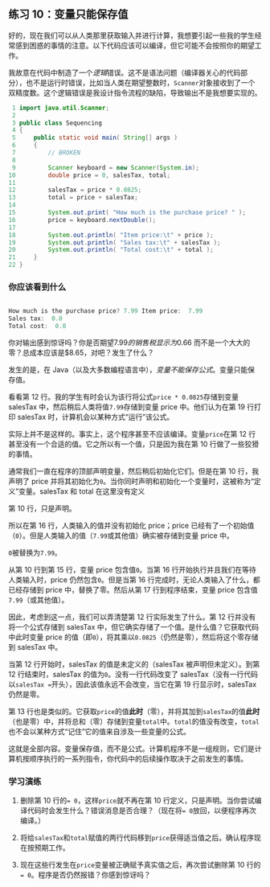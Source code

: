 ## 练习 10：变量只能保存值

好的，现在我们可以从人类那里获取输入并进行计算，我想要引起一些我的学生经常感到困惑的事情的注意。以下代码应该可以编译，但它可能不会按照你的期望工作。

我故意在代码中制造了一个*逻辑*错误。这不是语法问题（编译器关心的代码部分），也不是运行时错误，比如当人类在期望整数时，`Scanner`对象接收到了一个双精度数。这个逻辑错误是我设计指令流程的缺陷，导致输出不是我想要实现的。

```java
 1 import java.util.Scanner;
 2 
 3 public class Sequencing
 4 {
 5     public static void main( String[] args )
 6     {
 7         // BROKEN
 8 
 9         Scanner keyboard = new Scanner(System.in);
10         double price = 0, salesTax, total;
11 
12         salesTax = price * 0.0825;
13         total = price + salesTax;
14 
15         System.out.print( "How much is the purchase price? " );
16         price = keyboard.nextDouble();
17 
18         System.out.println( "Item price:\t" + price );
19         System.out.println( "Sales tax:\t" + salesTax );
20         System.out.println( "Total cost:\t" + total );
21     }
22 }
```

### 你应该看到什么

```java

How much is the purchase price? 7.99 Item price:  7.99
Sales tax:  0.0
Total cost:  0.0
```

你对输出感到惊讶吗？你是否期望$7.99 的销售税显示为$0.66 而不是一个大大的零？总成本应该是$8.65，对吧？发生了什么？

发生的是，在 Java（以及大多数编程语言中），*变量不能保存公式*。变量只能保存值。

看看第 12 行。我的学生有时会认为该行将公式`price * 0.0825`存储到变量 salesTax 中，然后稍后人类将值`7.99`存储到变量 price 中。他们认为在第 19 行打印 salesTax 时，计算机会以某种方式“运行”该公式。

实际上并不是这样的。事实上，这个程序甚至不应该编译。变量`price`在第 12 行甚至没有一个合适的值。它之所以有一个值，只是因为我在第 10 行做了一些狡猾的事情。

通常我们一直在程序的顶部声明变量，然后稍后初始化它们。但是在第 10 行，我声明了 price 并将其初始化为`0`。当你同时声明和初始化一个变量时，这被称为“定义”变量。salesTax 和 total 在这里没有定义

第 10 行，只是声明。

所以在第 16 行，人类输入的值并没有初始化 price；price 已经有了一个初始值（`0`）。但是人类输入的值（`7.99`或其他值）确实被存储到变量 price 中。

`0`被替换为`7.99`。

从第 10 行到第 15 行，变量 price 包含值`0`。当第 16 行开始执行并且我们在等待人类输入时，price 仍然包含`0`。但是当第 16 行完成时，无论人类输入了什么，都已经存储到 price 中，替换了零。然后从第 17 行到程序结束，变量 price 包含值`7.99`（或其他值）。

因此，考虑到这一点，我们可以弄清楚第 12 行实际发生了什么。第 12 行并没有将一个公式存储到 salesTax 中，但它确实存储了一个值。是什么值？它获取代码中此时变量 price 的值（即`0`），将其乘以`0.0825`（仍然是零），然后将这个零存储到 salesTax 中。

当第 12 行开始时，salesTax 的值是未定义的（salesTax 被声明但未定义）。到第 12 行结束时，salesTax 的值为`0`。没有一行代码改变了 salesTax（没有一行代码以`salesTax =`开头），因此该值永远不会改变，当它在第 19 行显示时，salesTax 仍然是零。

第 13 行也是类似的。它获取`price`的值**此时**（零），并将其加到`salesTax`的值**此时**（也是零）中，并将总和（零）存储到变量`total`中。`total`的值没有改变，`total`也不会以某种方式“记住”它的值来自涉及一些变量的公式。

这就是全部内容。变量保存值，而不是公式。计算机程序不是一组规则，它们是计算机按顺序执行的一系列指令，你代码中的后续操作取决于之前发生的事情。

### 学习演练

1.  删除第 10 行的`= 0`，这样`price`就不再在第 10 行定义，只是声明。当你尝试编译代码时会发生什么？错误消息是否合理？（现在将`= 0`放回，以便程序再次编译。）

1.  将给`salesTax`和`total`赋值的两行代码移到`price`获得适当值之后。确认程序现在按预期工作。

1.  现在这些行发生在`price`变量被正确赋予真实值之后，再次尝试删除第 10 行的`= 0`。程序是否仍然报错？你感到惊讶吗？

